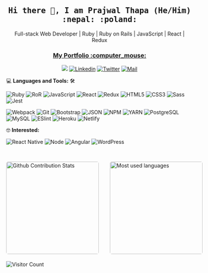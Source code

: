 <h2 align='center'><samp><strong>Hi there 👋, I am Prajwal Thapa (He/Him)</span> :nepal: :poland:</strong></samp></h2>
<p align='center'>Full-stack Web Developer | Ruby | Ruby on Rails | JavaScript | React | Redux</p>
<h3 align='center'><strong><a href="https://praz99.github.io/" target="_blank">My Portfolio :computer_mouse: </a></strong></h3>

<div align='center'>

  ![](https://img.shields.io/github/followers/praz99?label=Follow&style=social)
  [![Linkedin](https://img.shields.io/badge/LinkedIn-Prajwal%20Thapa-blue?logo=Linkedin&logoColor=blue&labelColor=black)](https://linkedin.com/in/prazwal-thapa/)
  [![Twitter](https://img.shields.io/badge/Twitter-@thapa_praz-blue?logo=Twitter&logoColor=blue&labelColor=black)](https://twitter.com/thapa_praz)
  [![Mail](https://img.shields.io/badge/Mail-t.prazwal@gmail.com-blue?logo=Gmail&logoColor=blue&labelColor=black)](mailto:t.prazwal@gmail.com)

</div>

💻 **Languages and Tools:** 🛠️<br>

![Ruby](https://img.shields.io/badge/-Ruby-000000?style=flat&logo=ruby&logoColor=F05032&labelColor=ffffff)
![RoR](https://img.shields.io/badge/-Rails-000000?style=flat&logo=ruby-on-rails&logoColor=F05032&labelColor=ffffff)
![JavaScript](https://img.shields.io/badge/-JavaScript-000000?style=flat&logo=javascript)
![React](https://img.shields.io/badge/-React-000000?style=flat&logo=react)
![Redux](https://img.shields.io/badge/-Redux-000000?style=flat&logo=redux&logoColor=764ABC&labelColor=ffffff)
![HTML5](https://img.shields.io/badge/-HTML5-000000?style=flat&logo=html5&logoColor=ffffff&labelColor=E34F26)
![CSS3](https://img.shields.io/badge/-CSS3-000000?style=flat&logo=css3&logoColor=ffffff&labelColor=1572B6) 
![Sass](https://img.shields.io/badge/-Sass-000000?style=flat&logo=sass&logoColor=ffffff&labelColor=%23CC6699)
![Jest](https://img.shields.io/badge/-Jest-000000?style=flat&logo=Jest&logoColor=C21325&labelColor=ffffff)
<!-- ![RTL](https://img.shields.io/badge/-React%20Testing%20Library-000000?style=flat&logo=react-testing-library&logoColor=C21325&labelColor=ffffff)
![REpec](https://img.shields.io/badge/RSpec-000000?style=flat&logo=RSpec&logoColor=C21325&labelColor=ffffff) -->
![Webpack](https://img.shields.io/badge/-Webpack-000000?style=flat&logo=Webpack&logoColor=C21325&labelColor=ffffff)
![Git](https://img.shields.io/badge/-Git-000000?style=flat&logo=git&logoColor=F05032&labelColor=ffffff)
![Bootstrap](https://img.shields.io/badge/-Bootstrap-000000?style=flat&logo=bootstrap&logoColor=ffffff&labelColor=563D7C)
![JSON](https://img.shields.io/badge/-JSON-000000?style=flat&logo=JSON&logoColor=000000&labelColor=ffffff)
![NPM](https://img.shields.io/badge/-npm-000000?style=flat&logo=npm&labelColor=ffffff)
![YARN](https://img.shields.io/badge/-yarn-000000?style=flat&logo=yarn&labelColor=ffffff)
![PostgreSQL](https://img.shields.io/badge/-PostgreSQL-000000?style=flat&logo=postgresql&logoColor=ffffff&labelColor=336791)
![MySQL](https://img.shields.io/badge/-MySQL-000000?style=flat&logo=mysql&labelColor=ffffff)
![ESlint](https://img.shields.io/badge/-ESlint-000000?style=flat&logo=ESlint&labelColor=4B32C3)
![Heroku](https://img.shields.io/badge/-Heroku-000000?style=flat&logo=heroku&labelColor=430098)
![Netlify](https://img.shields.io/badge/-Netlify-000000?style=flat&logo=netlify&labelColor=000000)

🤓 **Interested:** <br>

![React Native](https://img.shields.io/badge/-React%20Native-000000?style=flat&logo=react&labelColor=000000)
![Node](https://img.shields.io/badge/-Node.JS-000000?style=flat&logo=node.js&labelColor=000000)
![Angular](https://img.shields.io/badge/-Angular-000000?style=flat&logo=angular&labelColor=000000)
![WordPress](https://img.shields.io/badge/-WordPress-000000?style=flat&logo=wordpress&labelColor=21759B)

</br>
<p style="display: flex; justify-content: flex-start;">
<img style="border-radius: 5px; margin: 0 15px 5px 0; height: 250px" alt="Github Contribution Stats" src="https://github-readme-stats.vercel.app/api?username=praz99&show_icons=true&theme=merko" />
<img style="border-radius: 5px; margin: 0 0 5px 15px; height: 250px" alt="Most used languages" src="https://github-readme-stats.vercel.app/api/top-langs/?username=praz99&layout=compact">
</p>

![Visitor Count](https://profile-counter.glitch.me/{praz99}/count.svg)